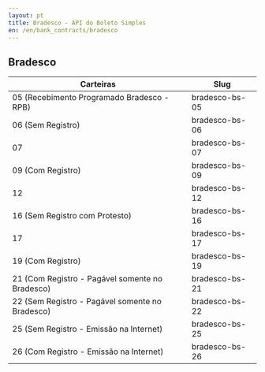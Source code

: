 ```yaml
---
layout: pt
title: Bradesco - API do Boleto Simples
en: /en/bank_contracts/bradesco
---
```


## Bradesco

| Carteiras                                       | Slug
| ----------------------------------------------- | ------------
| 05 (Recebimento Programado Bradesco - RPB)      | bradesco-bs-05
| 06 (Sem Registro)                               | bradesco-bs-06
| 07                                              | bradesco-bs-07
| 09 (Com Registro)                               | bradesco-bs-09
| 12                                              | bradesco-bs-12
| 16 (Sem Registro com Protesto)                  | bradesco-bs-16
| 17                                              | bradesco-bs-17
| 19 (Com Registro)                               | bradesco-bs-19
| 21 (Com Registro - Pagável somente no Bradesco) | bradesco-bs-21
| 22 (Sem Registro - Pagável somente no Bradesco) | bradesco-bs-22
| 25 (Sem Registro - Emissão na Internet)         | bradesco-bs-25
| 26 (Com Registro - Emissão na Internet)         | bradesco-bs-26
